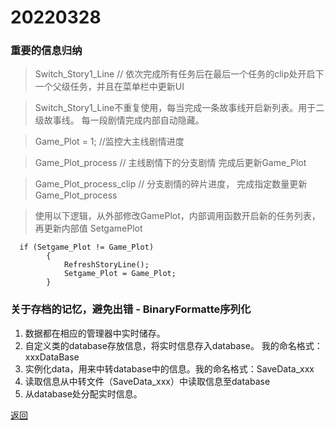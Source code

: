 # 20220328


### 重要的信息归纳

>  Switch_Story1_Line  // 依次完成所有任务后在最后一个任务的clip处开启下一个父级任务，并且在菜单栏中更新UI

>  Switch_Story1_Line不重复使用，每当完成一条故事线开启新列表。用于二级故事线。 每一段剧情完成内部自动隐藏。

>  Game_Plot = 1;  //监控大主线剧情进度

>  Game_Plot_process // 主线剧情下的分支剧情 完成后更新Game_Plot

>  Game_Plot_process_clip // 分支剧情的碎片进度， 完成指定数量更新 Game_Plot_process

>  使用以下逻辑，从外部修改GamePlot，内部调用函数开启新的任务列表，再更新内部值 SetgamePlot

```
  if (Setgame_Plot != Game_Plot)
        {
            RefreshStoryLine();
            Setgame_Plot = Game_Plot;
        }
```        

### 关于存档的记忆，避免出错 - BinaryFormatte序列化

1. 数据都在相应的管理器中实时储存。
2. 自定义类的database存放信息，将实时信息存入database。 我的命名格式：xxxDataBase
3. 实例化data，用来中转database中的信息。我的命名格式：SaveData_xxx
4. 读取信息从中转文件（SaveData_xxx）中读取信息至database
5. 从database处分配实时信息。


[返回](./)











